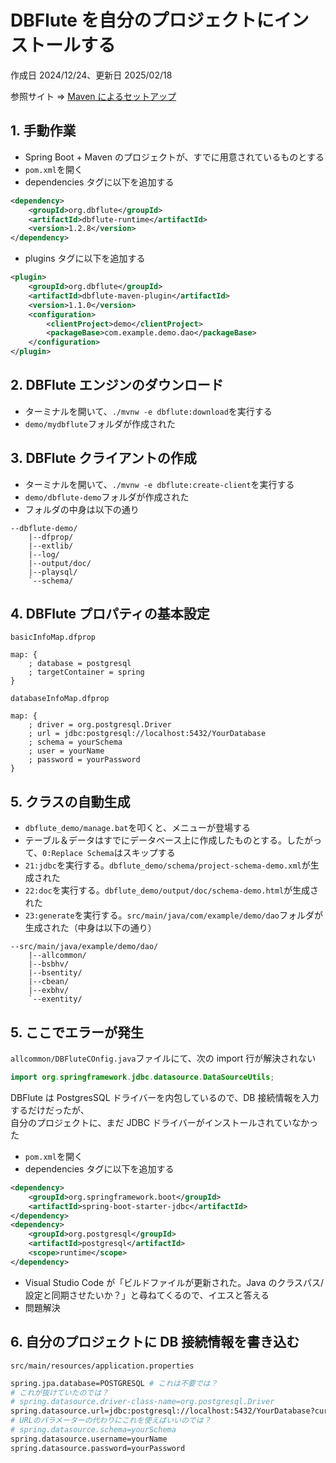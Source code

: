 # DBFlute を自分のプロジェクトにインストールする

作成日 2024/12/24、更新日 2025/02/18

参照サイト => [Maven によるセットアップ](https://dbflute.seasar.org/ja/environment/setup/maven.html)

## 1. 手動作業

- Spring Boot + Maven のプロジェクトが、すでに用意されているものとする
- `pom.xml`を開く
- dependencies タグに以下を追加する

```xml
<dependency>
    <groupId>org.dbflute</groupId>
    <artifactId>dbflute-runtime</artifactId>
    <version>1.2.8</version>
</dependency>
```

- plugins タグに以下を追加する

```xml
<plugin>
    <groupId>org.dbflute</groupId>
    <artifactId>dbflute-maven-plugin</artifactId>
    <version>1.1.0</version>
    <configuration>
        <clientProject>demo</clientProject>
        <packageBase>com.example.demo.dao</packageBase>
    </configuration>
</plugin>
```

## 2. DBFlute エンジンのダウンロード

- ターミナルを開いて、`./mvnw -e dbflute:download`を実行する
- `demo/mydbflute`フォルダが作成された

## 3. DBFlute クライアントの作成

- ターミナルを開いて、`./mvnw -e dbflute:create-client`を実行する
- `demo/dbflute-demo`フォルダが作成された
- フォルダの中身は以下の通り

```text
--dbflute-demo/
    |--dfprop/
    |--extlib/
    |--log/
    |--output/doc/
    |--playsql/
    `--schema/
```

## 4. DBFlute プロパティの基本設定

`basicInfoMap.dfprop`

```text
map: {
    ; database = postgresql
    ; targetContainer = spring
}
```

`databaseInfoMap.dfprop`

```text
map: {
    ; driver = org.postgresql.Driver
    ; url = jdbc:postgresql://localhost:5432/YourDatabase
    ; schema = yourSchema
    ; user = yourName
    ; password = yourPassword
}
```

## 5. クラスの自動生成

- `dbflute_demo/manage.bat`を叩くと、メニューが登場する
- テーブル＆データはすでにデータベース上に作成したものとする。したがって、`0:Replace Schema`はスキップする
- `21:jdbc`を実行する。`dbflute_demo/schema/project-schema-demo.xml`が生成された
- `22:doc`を実行する。`dbflute_demo/output/doc/schema-demo.html`が生成された
- `23:generate`を実行する。`src/main/java/com/example/demo/dao`フォルダが生成された（中身は以下の通り）

```text
--src/main/java/example/demo/dao/
    |--allcommon/
    |--bsbhv/
    |--bsentity/
    |--cbean/
    |--exbhv/
    `--exentity/
```

## 5. ここでエラーが発生

`allcommon/DBFluteCOnfig.java`ファイルにて、次の import 行が解決されない

```java
import org.springframework.jdbc.datasource.DataSourceUtils;
```

DBFlute は PostgresSQL ドライバーを内包しているので、DB 接続情報を入力するだけだったが、\
自分のプロジェクトに、まだ JDBC ドライバーがインストールされていなかった

- `pom.xml`を開く
- dependencies タグに以下を追加する

```xml
<dependency>
    <groupId>org.springframework.boot</groupId>
    <artifactId>spring-boot-starter-jdbc</artifactId>
</dependency>
<dependency>
    <groupId>org.postgresql</groupId>
    <artifactId>postgresql</artifactId>
    <scope>runtime</scope>
</dependency>
```

- Visual Studio Code が「ビルドファイルが更新された。Java のクラスパス/設定と同期させたいか？」と尋ねてくるので、イエスと答える
- 問題解決

## 6. 自分のプロジェクトに DB 接続情報を書き込む

`src/main/resources/application.properties`

```bash
spring.jpa.database=POSTGRESQL # これは不要では？
# これが抜けていたのでは？
# spring.datasource.driver-class-name=org.postgresql.Driver
spring.datasource.url=jdbc:postgresql://localhost:5432/YourDatabase?currentSchema=yourSchema
# URLのパラメーターの代わりにこれを使えばいいのでは？
# spring.datasource.schema=yourSchema
spring.datasource.username=yourName
spring.datasource.password=yourPassword
```
